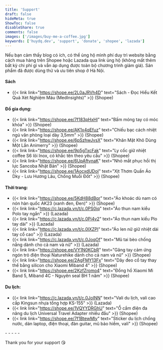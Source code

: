 ```yaml
---
title: 'Support'
draft: false
hideMeta: true
ShowToc: false
disableShare: true
comments: false
images: ['/images/buy-me-a-coffee.jpg']
keywords: ['huydq.dev', 'support', 'donate', 'shopee', 'lazada']
---
```


Nếu bạn cảm thấy blog có ích, có thể ủng hộ mình phí duy trì website bằng cách mua hàng trên Shopee hoặc Lazada qua link ủng hộ (không mất thêm bất kỳ chi phí gì và vẫn áp dụng được toàn bộ chương trình giảm giá). Sản phẩm đã được dùng thử và ưu tiên shop ở Hà Nội.

#### Sách

- {{< link link="https://shope.ee/2L0aJRVh4D" text="Sách - Đọc Hiểu Kết Quả Xét Nghiệm Máu (MedInsights)" >}} (Shopee)

#### Đồ gia dụng:

- {{< link link="https://shope.ee/7f183pHxHl" text="Bấm móng tay có móc khóa" >}} (Shopee)
- {{< link link="https://shope.ee/AK1x4qEfuz" text="Chiếu bạc cách nhiệt ngủ văn phòng loại dày 3,5mm" >}} (Shopee)
- {{< link link="https://shope.ee/6pSzhwJvsX" text="Khăn Mặt Khô Dùng Một Lần Animerry" >}} (Shopee)
- {{< link link="https://shope.ee/9p5gTxcFak" text="Ly cốc giữ nhiệt coffee S6 lõi Inox, có khắc tên theo yêu cầu" >}} (Shopee)
- {{< link link="https://shope.ee/6UpAftynaK" text="Nhỏ mắt phục hồi thị lực Sancoba Nhật Bản" >}} (Shopee)
- {{< link link="https://shope.ee/1AocxdUDoI" text="Xịt Thơm Quần Áo Dky - Lưu Hương Lâu, Chống Muỗi Đốt" >}} (Shopee)

#### Thời trang:

- {{< link link="https://shope.ee/5KdH88dBqr" text="Áo khoác dù nam có nón hàn quốc AK23 (xanh đen, Đen)" >}} (Shopee)
- {{< link link="https://c.lazada.vn/t/c.0PS0iq" text="Áo thun nam kiểu Polo tay ngắn" >}} (Lazada)
- {{< link link="https://c.lazada.vn/t/c.0Pi4v2" text="Áo thun nam kiểu Plo tay dài" >}} (Lazada)
- {{< link link="https://c.lazada.vn/t/c.0lXZPl" text="Áo len nữ giữ nhiệt dài tay cổ cao" >}} (Lazada)
- {{< link link="https://c.lazada.vn/t/c.0JoqOf" text="Mũ tai bèo chống nắng dành cho cả nam và nữ" >}} (Lazada)
- {{< link link="https://shope.ee/VY1N0KCbR" text="Găng tay cảm ứng ngón trỏ điện thoại Naturehike dành cho cả nam và nữ" >}} (Shopee)
- {{< link link="https://shope.ee/2AgFMY13Fx" text="Dây đeo cổ tay thay thế bằng silicon cho Xiaomi Miband 4" >}} (Shopee)
- {{< link link="https://shope.ee/2KzfZromo4" text="Đồng hồ Xiaomi Mi Band 5, Miband 4C - Nguyên seal BH 1 năm" >}} (Shopee)

#### Du lịch:

- {{< link link="https://c.lazada.vn/t/c.0JoINN" text="Vali du lịch, vali cao cấp Kingsun nhựa tổng hợp KS-155" >}} (Lazada)
- {{< link link="https://shope.ee/1VQYYDRGhU" text="Ổ cắm điện đa năng du lịch Universal Travel Adapter nhiều đầu" >}} (Shopee)
- {{< link link="https://shope.ee/7f1BtewMIy" text="Sticker du lịch chống nước, dán laptop, điện thoại, đàn guitar, mũ bảo hiểm, vali" >}} (Shopee)

-&nbsp;-&nbsp;-&nbsp;-&nbsp;-

Thank you for your support 😘
